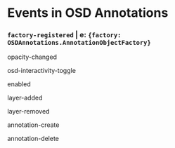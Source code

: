 # Events in OSD Annotations
### `factory-registered` | e: `{factory: OSDAnnotations.AnnotationObjectFactory}`

opacity-changed

osd-interactivity-toggle

enabled

layer-added

layer-removed

annotation-create

annotation-delete